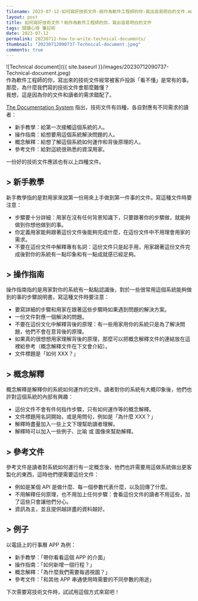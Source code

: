 ```yaml
---
filename: 2023-07-12-如何寫好技術文件-給作為軟件工程師的你-寫出容易明白的文件.md
layout: post
title: 如何寫好技術文件？給作為軟件工程師的你，寫出容易明白的文件
tags: 閱讀心得 筆記術
date: 2023-07-12
permalink: 20230712-how-to-write-technical-documents/
thumbnail: "20230712090737-Technical-document.jpeg"
comments: true
---
```


![Technical document]({{ site.baseurl }}/images/20230712090737-Technical-document.jpeg)  
作為軟件工程師的你，寫出來的技術文件經常被客戶投訴「看不懂」是常有的事。  
那麼，為什麼我們寫的技術文件會那麼難懂？  
我想，這是因為你的文件和讀者的需求錯配了。


[The Documentation System]([https://documentation.divio.com](https://documentation.divio.com/)) 指出，技術文件有四種，各自對應有不同需求的讀者：

- 新手教學：給第一次接觸這個系統的人。
- 操作指南：給想要用這個系統解決問題的人。
- 概念解釋：給想了解這個系統如何運作和背後原理的人。
- 參考文件：給對這統很熟悉的資深用家。

一份好的技術文件應該也有以上四種文件。

## > 新手教學

新手教學指的是對用家來說第一份用來上手做到第一件事的文件。寫這種文件時要注意：

- 步驟要十分詳細：用家在沒有任何背景知識下，只要跟著你的步驟做，就能夠做到你想他做到的事。
- 你定義用家能夠跟著這份文件後能夠完成什麼，在這份文件中不用理會用家的需求。
- 不要在這份文件中解釋專有名詞：這份文件只是起手用，用家跟著這份文件完成後對你的系統有一點印象和有一點成就感已經足夠。

## > 操作指南

操作指南指的是用家對你的系統有一點點認識後，對於一些很常用這個系統能夠做到的事的步驟說明書。寫這種文件時要注意：

- 要寫詳細的步驟和用家在跟著這些步驟時如果遇到問題的解決方案。
- 一份文件對應一個解決的問題。
- 不要在這份文化中解釋背後的原理：有一些用家用你的系統只是為了解決問題，他們不會在意背後的原理。
- 如果真的很想想用家理解背後的原理，那麼可以把概念解釋文件的連結放在這裡給參考（概念解釋文件在下文會介紹）。
- 文件標題是「如何 XXX？」

## > 概念解釋

概念解釋是解釋你的系統如何運作的文件。讀者對你的系統有大概印象後，他們也許對這個系統的內部有興趣：

- 這份文件不會有件何指作步驟，只有如何運作等的概念解釋。
- 文件標題用名詞開始，或是用問句，例如是「為什麼 XXX？」
- 解釋時盡量加入一些上文下理幫助讀者理解。
- 解釋時可以加入一些例子、比喻 或 圖像來幫助解釋。

## > 參考文件

參考文件是讀者對系統如何運行有一定概念後，他們也許需要用這做系統做出更客製化的東西，這時他們便需要這份文件：

- 例如是某個 API 是做什麼、每一個參數代表什麼，以及回傳了什麼。
- 不用解釋任何原理，也不用加上任何步驟：會看這份文件的讀者不用這些，加了這些只會讓他們分心。
- 資訊為主，並且提供越詳盡的資料越好。

## > 例子

以電話上的行事曆 APP 為例：

- 新手教學：「帶你看看這個 APP 的介面」
- 操作指南：「如何新增一個行程？」
- 概念解釋：「為什麼我們需要每週視圖？」
- 參考文件：「和其他 APP 串通使用時需要的不同參數的用途」


下次需要寫技術文件時，試試用這個方式來寫吧！
